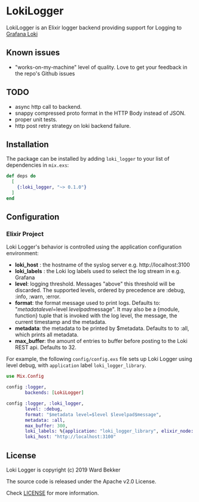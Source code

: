 # LokiLogger

LokiLogger is an Elixir logger backend providing support for Logging to [Grafana Loki](https://github.com/grafana/loki)

## Known issues

* "works-on-my-machine" level of quality. Love to get your feedback in the repo's Github issues

## TODO

* async http call to backend.
* snappy compressed proto format in the HTTP Body instead of JSON. 
* proper unit tests.
* http post retry strategy on loki backend failure.

## Installation

The package can be installed by adding `loki_logger` to your list of dependencies in `mix.exs`:

```elixir
def deps do
  [
    {:loki_logger, "~> 0.1.0"}
  ]
end
```

## Configuration

### Elixir Project

Loki Logger's behavior is controlled using the application configuration environment:

* __loki_host__ : the hostname of the syslog server e.g. http://localhost:3100
* __loki_labels__ : the Loki log labels used to select the log stream in e.g. Grafana 
* __level__: logging threshold. Messages "above" this threshold will be discarded. The supported levels, ordered by precedence are :debug, :info, :warn, :error.
* __format__: the format message used to print logs. Defaults to: "$metadata level=$level $levelpad$message". It may also be a {module, function} tuple that is invoked with the log level, the message, the current timestamp and the metadata.
* __metadata__: the metadata to be printed by $metadata. Defaults to to :all, which prints all metadata.
* __max_buffer__: the amount of entries to buffer before posting to the Loki REST api. Defaults to 32.  

For example, the following `config/config.exs` file sets up Loki Logger using
level debug, with `application` label `loki_logger_library`. 

```elixir
use Mix.Config

config :logger,
       backends: [LokiLogger]

config :logger, :loki_logger,
       level: :debug,
       format: "$metadata level=$level $levelpad$message",
       metadata: :all,
       max_buffer: 300,
       loki_labels: %{application: "loki_logger_library", elixir_node: node()},
       loki_host: "http://localhost:3100"
```

## License

Loki Logger is copyright (c) 2019 Ward Bekker 

The source code is released under the Apache v2.0 License.

Check [LICENSE](LICENSE) for more information.

